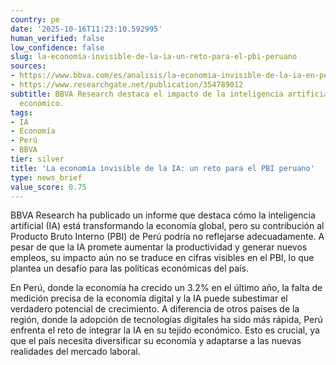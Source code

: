 ```yaml
---
country: pe
date: '2025-10-16T11:23:10.592995'
human_verified: false
low_confidence: false
slug: la-economia-invisible-de-la-ia-un-reto-para-el-pbi-peruano
sources:
- https://www.bbva.com/es/analisis/la-economia-invisible-de-la-ia-en-peru/
- https://www.researchgate.net/publication/354789012
subtitle: BBVA Research destaca el impacto de la inteligencia artificial en el crecimiento
  económico.
tags:
- IA
- Economía
- Perú
- BBVA
tier: silver
title: 'La economía invisible de la IA: un reto para el PBI peruano'
type: news_brief
value_score: 0.75
---
```


<p>BBVA Research ha publicado un informe que destaca cómo la inteligencia artificial (IA) está transformando la economía global, pero su contribución al Producto Bruto Interno (PBI) de Perú podría no reflejarse adecuadamente. A pesar de que la IA promete aumentar la productividad y generar nuevos empleos, su impacto aún no se traduce en cifras visibles en el PBI, lo que plantea un desafío para las políticas económicas del país.</p><p>En Perú, donde la economía ha crecido un 3.2% en el último año, la falta de medición precisa de la economía digital y la IA puede subestimar el verdadero potencial de crecimiento. A diferencia de otros países de la región, donde la adopción de tecnologías digitales ha sido más rápida, Perú enfrenta el reto de integrar la IA en su tejido económico. Esto es crucial, ya que el país necesita diversificar su economía y adaptarse a las nuevas realidades del mercado laboral.</p>